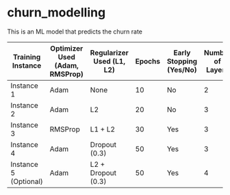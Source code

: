 # churn_modelling
This is an ML model that predicts the churn rate


| Training Instance | Optimizer Used (Adam, RMSProp) | Regularizer Used (L1, L2) | Epochs | Early Stopping (Yes/No) | Number of Layers | Learning Rate | Accuracy | F1 Score | Recall | Precision |
|------------------|--------------------------------|--------------------------|--------|------------------------|-----------------|--------------|----------|---------|--------|-----------|
| Instance 1      | Adam                           | None                     | 10     | No                     | 2               | 0.001        | TBD      | TBD     | TBD    | TBD       |
| Instance 2      | Adam                           | L2                       | 20     | No                     | 3               | 0.001        | TBD      | TBD     | TBD    | TBD       |
| Instance 3      | RMSProp                        | L1 + L2                  | 30     | Yes                    | 3               | 0.0005       | TBD      | TBD     | TBD    | TBD       |
| Instance 4      | Adam                           | Dropout (0.3)            | 50     | Yes                    | 3               | 0.001        | TBD      | TBD     | TBD    | TBD       |
| Instance 5 (Optional) | Adam                   | L2 + Dropout (0.3)       | 50     | Yes                    | 4               | 0.0005       | TBD      | TBD     | TBD    | TBD       |
